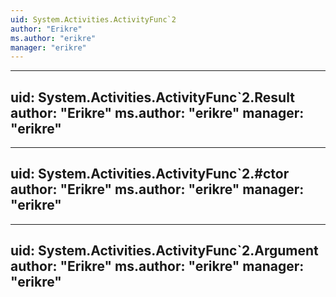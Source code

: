 ```yaml
---
uid: System.Activities.ActivityFunc`2
author: "Erikre"
ms.author: "erikre"
manager: "erikre"
---
```


---
uid: System.Activities.ActivityFunc`2.Result
author: "Erikre"
ms.author: "erikre"
manager: "erikre"
---

---
uid: System.Activities.ActivityFunc`2.#ctor
author: "Erikre"
ms.author: "erikre"
manager: "erikre"
---

---
uid: System.Activities.ActivityFunc`2.Argument
author: "Erikre"
ms.author: "erikre"
manager: "erikre"
---
